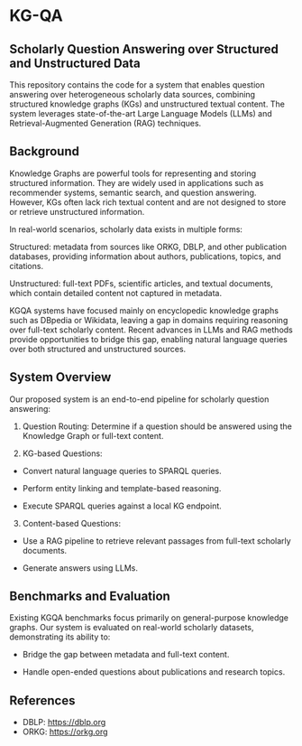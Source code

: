 # KG-QA



## Scholarly Question Answering over Structured and Unstructured Data

This repository contains the code for a system that enables question answering over heterogeneous scholarly data sources, 
combining structured knowledge graphs (KGs) and unstructured textual content. 
The system leverages state-of-the-art Large Language Models (LLMs) and Retrieval-Augmented Generation (RAG) 
techniques.

## Background

Knowledge Graphs are powerful tools for representing and storing structured information. They are widely used in applications such as recommender systems, semantic search, and question answering. However, KGs often lack rich textual content and are not designed to store or retrieve unstructured information.

In real-world scenarios, scholarly data exists in multiple forms:

Structured: metadata from sources like ORKG, DBLP, and other publication databases, providing information about authors, publications, topics, and citations.

Unstructured: full-text PDFs, scientific articles, and textual documents, which contain detailed content not captured in metadata.

KGQA systems have focused mainly on encyclopedic knowledge graphs such as DBpedia or Wikidata, leaving a gap in domains requiring reasoning over full-text scholarly content. Recent advances in LLMs and RAG methods provide opportunities to bridge this gap, enabling natural language queries over both structured and unstructured sources.

## System Overview

Our proposed system is an end-to-end pipeline for scholarly question answering:

1. Question Routing: Determine if a question should be answered using the Knowledge Graph or full-text content.

2. KG-based Questions:

- Convert natural language queries to SPARQL queries.

- Perform entity linking and template-based reasoning.

- Execute SPARQL queries against a local KG endpoint.

3. Content-based Questions:

- Use a RAG pipeline to retrieve relevant passages from full-text scholarly documents.

- Generate answers using LLMs.


## Benchmarks and Evaluation

Existing KGQA benchmarks focus primarily on general-purpose knowledge graphs. Our system is evaluated on real-world scholarly datasets, demonstrating its ability to:

- Bridge the gap between metadata and full-text content.

- Handle open-ended questions about publications and research topics.


## References
- DBLP: https://dblp.org
- ORKG: https://orkg.org
